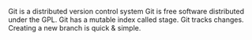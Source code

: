 Git is a distributed version control system
Git is free software distributed under the GPL.
Git has a mutable index called stage.
Git tracks changes.
Creating a new branch is quick & simple.



